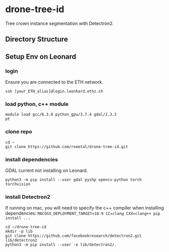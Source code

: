 # drone-tree-id

Tree crown instance segmentation with Detectron2.

## Directory Structure

## Setup Env on Leonard

### login
Ensure you are connected to the ETH network.
```
ssh [your_ETH_alias]@login.leonhard.ethz.ch
```

### load python, c++ module
```
module load gcc/6.3.0 python_gpu/3.7.4 gdal/2.3.2
pt
```

### clone repo
```
cd ~
git clone https://github.com/roeetal/drone-tree-id.git
```

### install dependencies
GDAL current not installing on Leonard.
```
python3 -m pip install --user gdal pyshp opencv-python torch torchvision
```

### install Detectron2 
If running on mac, you will need to specify the c++ compiler when installing dependencies: `MACOSX_DEPLOYMENT_TARGET=10.9 CC=clang CXX=clang++ pip install ...`
```
cd ~/drone-tree-id
mkdir -p lib
git clone https://github.com/facebookresearch/detectron2.git lib/detectron2
python3 -m pip install --user -e lib/detectron2/.
```
